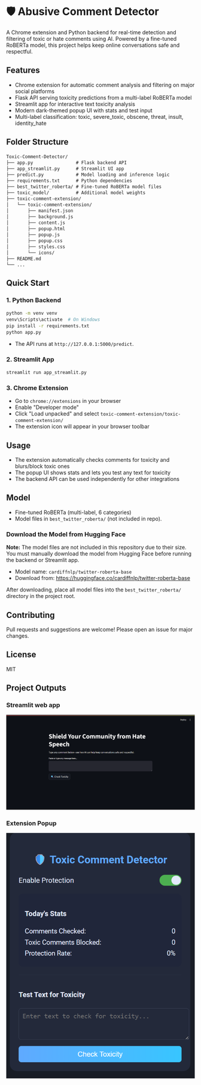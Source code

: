 # 🛡️ Abusive Comment Detector

A Chrome extension and Python backend for real-time detection and filtering of toxic or hate comments using AI. Powered by a fine-tuned RoBERTa model, this project helps keep online conversations safe and respectful.

## Features
- Chrome extension for automatic comment analysis and filtering on major social platforms
- Flask API serving toxicity predictions from a multi-label RoBERTa model
- Streamlit app for interactive text toxicity analysis
- Modern dark-themed popup UI with stats and test input
- Multi-label classification: toxic, severe_toxic, obscene, threat, insult, identity_hate

## Folder Structure
```
Toxic-Comment-Detector/
├── app.py                # Flask backend API
├── app_streamlit.py      # Streamlit UI app
├── predict.py            # Model loading and inference logic
├── requirements.txt      # Python dependencies
├── best_twitter_roberta/ # Fine-tuned RoBERTa model files
├── toxic_model/          # Additional model weights
├── toxic-comment-extension/
│   └── toxic-comment-extension/
│       ├── manifest.json
│       ├── background.js
│       ├── content.js
│       ├── popup.html
│       ├── popup.js
│       ├── popup.css
│       ├── styles.css
│       └── icons/
├── README.md
└── ...
```

## Quick Start
### 1. Python Backend
```bash
python -m venv venv
venv\Scripts\activate  # On Windows
pip install -r requirements.txt
python app.py
```
- The API runs at `http://127.0.0.1:5000/predict`.

### 2. Streamlit App
```bash
streamlit run app_streamlit.py
```

### 3. Chrome Extension
- Go to `chrome://extensions` in your browser
- Enable "Developer mode"
- Click "Load unpacked" and select `toxic-comment-extension/toxic-comment-extension/`
- The extension icon will appear in your browser toolbar

## Usage
- The extension automatically checks comments for toxicity and blurs/block toxic ones
- The popup UI shows stats and lets you test any text for toxicity
- The backend API can be used independently for other integrations

## Model
- Fine-tuned RoBERTa (multi-label, 6 categories)
- Model files in `best_twitter_roberta/` (not included in repo).

### Download the Model from Hugging Face

**Note:** The model files are not included in this repository due to their size. You must manually download the model from Hugging Face before running the backend or Streamlit app.

- Model name: `cardiffnlp/twitter-roberta-base`
- Download from: https://huggingface.co/cardiffnlp/twitter-roberta-base

After downloading, place all model files into the `best_twitter_roberta/` directory in the project root.

## Contributing
Pull requests and suggestions are welcome! Please open an issue for major changes.

## License
MIT

## Project Outputs

### Streamlit web app
![Streamlit](images/Streamlit.png)

### Extension Popup
![Extension_Popup](images/Extension_Popup.png)


